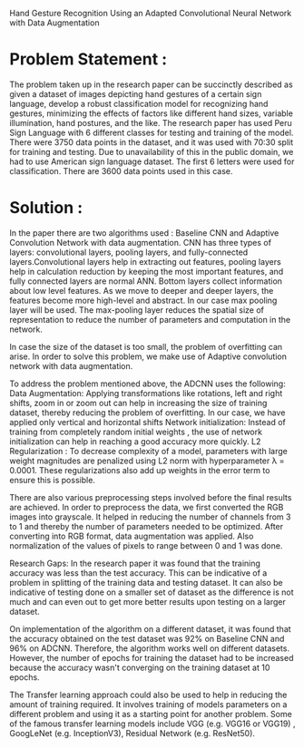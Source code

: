Hand Gesture Recognition Using an Adapted Convolutional Neural Network with Data Augmentation


# Problem Statement :
The problem taken up in the research paper can be succinctly described as given a dataset of images depicting hand gestures of a certain sign language, develop a robust classification model for recognizing hand gestures, minimizing the effects of factors like different hand sizes, variable illumination, hand postures, and the like.
The research paper has used Peru Sign Language with 6 different classes for testing and training of the model. There were 3750 data points in the dataset, and it was used with 70:30 split for training and testing. Due to unavailability of this in the public domain, we had to use American sign language dataset. The first 6 letters were used for classification. There are 3600 data points used in this case.

# Solution :
In the paper there are two algorithms used : Baseline CNN and Adaptive Convolution Network with data augmentation. CNN has three types of layers: convolutional layers, pooling layers, and fully-connected layers.Convolutional layers help in extracting out features, pooling layers help in calculation reduction by keeping the most important features, and fully connected layers are normal ANN. Bottom layers collect information about low level features. As we move to deeper and deeper layers, the features become more high-level and abstract. In our case max pooling layer will be used. The max-pooling layer reduces the spatial size of representation to reduce the number of parameters and computation in the network.

In case the size of the dataset is too small, the problem of overfitting can arise. In order to solve this problem, we make use of Adaptive convolution network with data augmentation.

To address the problem mentioned above, the ADCNN uses the following:
Data Augmentation: Applying transformations like rotations, left and right shifts, zoom in or zoom out can help in increasing the size of training dataset, thereby reducing the problem of overfitting. In our case, we have applied only vertical and horizontal shifts
Network initialization: Instead of training from completely random initial weights , the use of network initialization can help in reaching a good accuracy more quickly.
L2 Regularization : To decrease complexity of a model, parameters with large weight magnitudes are penalized using L2 norm with hyperparameter λ = 0.0001. These regularizations also add up weights in the error term to ensure this is possible.

There are also various preprocessing steps involved before the final results are achieved. In order to preprocess the data, we first converted the RGB images into grayscale. It helped in reducing the number of channels from 3 to 1 and thereby the number of parameters needed to be optimized. After converting into RGB format, data augmentation was applied. Also normalization of the values of pixels to range between 0 and 1 was done.

Research Gaps: 
In the research paper it was found that the training accuracy was less than the test accuracy. This can be indicative of a problem in splitting of the training data and testing dataset. It can also be indicative of testing done on a smaller set of dataset as the difference is not much and can even out to get more better results upon testing on a larger dataset.

On implementation of the algorithm on a different dataset, it was found that the accuracy obtained on the test dataset was 92% on Baseline CNN and 96% on ADCNN. Therefore, the algorithm works well on different datasets. However, the number of epochs for training the dataset had to be increased because the accuracy wasn't converging on the training dataset at 10 epochs.

The Transfer learning approach could also be used to help in reducing the amount of training required. It involves training of models parameters on a different problem and using it as a starting point for another problem. Some of the famous transfer learning models include VGG (e.g. VGG16 or VGG19) , GoogLeNet (e.g. InceptionV3), Residual Network (e.g. ResNet50).


